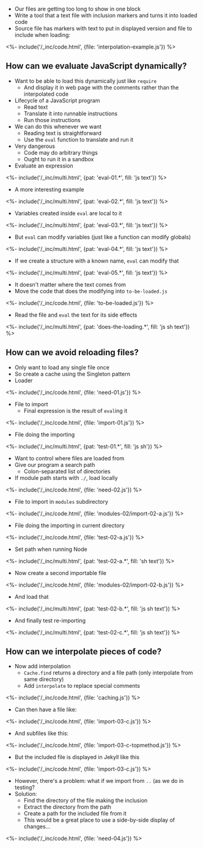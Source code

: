 ---
---

-   Our files are getting too long to show in one block
-   Write a tool that a text file with inclusion markers and turns it into loaded code
-   Source file has markers with text to put in displayed version and file to include when loading:

<%- include('/_inc/code.html', {file: 'interpolation-example.js'}) %>

## How can we evaluate JavaScript dynamically?

-   Want to be able to load this dynamically just like `require`
    -   And display it in web page with the comments rather than the interpolated code
-   Lifecycle of a JavaScript program
    -   Read text
    -   Translate it into runnable instructions
    -   Run those instructions
-   We can do this whenever we want
    -   Reading text is straightforward
    -   Use the `eval` function to translate and run it
-   Very dangerous
    -   Code may do arbitrary things
    -   Ought to run it in a <g key="sandbox">sandbox</g>
-   Evaluate an expression

<%- include('/_inc/multi.html', {pat: 'eval-01.*', fill: 'js text'}) %>

-   A more interesting example

<%- include('/_inc/multi.html', {pat: 'eval-02.*', fill: 'js text'}) %>

-   Variables created inside `eval` are local to it

<%- include('/_inc/multi.html', {pat: 'eval-03.*', fill: 'js text'}) %>

-   But `eval` can modify variables (just like a function can modify globals)

<%- include('/_inc/multi.html', {pat: 'eval-04.*', fill: 'js text'}) %>

-   If we create a structure with a known name, `eval` can modify that

<%- include('/_inc/multi.html', {pat: 'eval-05.*', fill: 'js text'}) %>

-   It doesn't matter where the text comes from
-   Move the code that does the modifying into `to-be-loaded.js`

<%- include('/_inc/code.html', {file: 'to-be-loaded.js'}) %>

-   Read the file and `eval` the text for its side effects

<%- include('/_inc/multi.html', {pat: 'does-the-loading.*', fill: 'js sh text'}) %>

## How can we avoid reloading files?

-   Only want to load any single file once
-   So create a <g key="cache">cache</g> using the <g key="singleton_pattern">Singleton</g> pattern
-   Loader

<%- include('/_inc/code.html', {file: 'need-01.js'}) %>

-   File to import
    -   Final expression is the result of `eval`ing it

<%- include('/_inc/code.html', {file: 'import-01.js'}) %>

-   File doing the importing

<%- include('/_inc/multi.html', {pat: 'test-01.*', fill: 'js sh'}) %>

-   Want to control where files are loaded from
-   Give our program a <g key="search_path">search path</g>
    -   Colon-separated list of directories
-   If module path starts with `./`, load locally

<%- include('/_inc/code.html', {file: 'need-02.js'}) %>

-   File to import in `modules` subdirectory

<%- include('/_inc/code.html', {file: 'modules-02/import-02-a.js'}) %>

-   File doing the importing in current directory

<%- include('/_inc/code.html', {file: 'test-02-a.js'}) %>

-   Set path when running Node

<%- include('/_inc/multi.html', {pat: 'test-02-a.*', fill: 'sh text'}) %>

-   Now create a second importable file

<%- include('/_inc/code.html', {file: 'modules-02/import-02-b.js'}) %>

-   And load that

<%- include('/_inc/multi.html', {pat: 'test-02-b.*', fill: 'js sh text'}) %>

-   And finally test re-importing

<%- include('/_inc/multi.html', {pat: 'test-02-c.*', fill: 'js sh text'}) %>

## How can we interpolate pieces of code?

-   Now add interpolation
    -   `Cache.find` returns a directory and a file path (only interpolate from same directory)
    -   Add `interpolate` to replace special comments

<%- include('/_inc/code.html', {file: 'caching.js'}) %>

-   Can then have a file like:

<%- include('/_inc/code.html', {file: 'import-03-c.js'}) %>

-   And subfiles like this:

<%- include('/_inc/code.html', {file: 'import-03-c-topmethod.js'}) %>

-   But the included file is displayed in Jekyll like this

<%- include('/_inc/code.html', {file: 'import-03-c.js'}) %>

-   However, there's a problem: what if we import from `..` (as we do in testing?
-   Solution:
    -   Find the directory of the file making the inclusion
    -   Extract the directory from the path
    -   Create a path for the included file from it
    -   This would be a great place to use a side-by-side display of changes...

<%- include('/_inc/code.html', {file: 'need-04.js'}) %>
